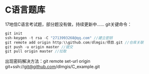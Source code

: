 # C语言题库
17地信C语言考试题，部分题没有做，持续更新中……
git关键命令：
``` c
git init
ssh-keygen -t rsa -C "2713993268@qq.com" //建立密钥
git remote add origin http:\\github.com/dlmgis/项目.git //仓库关联
git push -u origin master //提交
git pull origin master //拉取
```
 出现密码解决方法：git remote set-url origin git+ssh://git@github.com/dlmgis/C_example.git